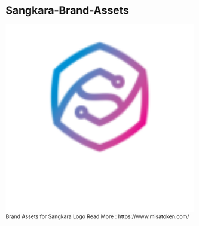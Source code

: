 # Sangkara-Brand-Assets
<img src="/sangkara-for-dark-background-120x120.png" alt="dirsearch" width="675px">
Brand Assets for Sangkara Logo
Read More : https://www.misatoken.com/
